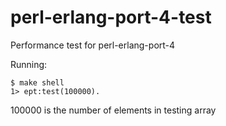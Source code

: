 perl-erlang-port-4-test
=======================

Performance test for perl-erlang-port-4

Running:
```
$ make shell
1> ept:test(100000).
```

100000 is the number of elements in testing array
